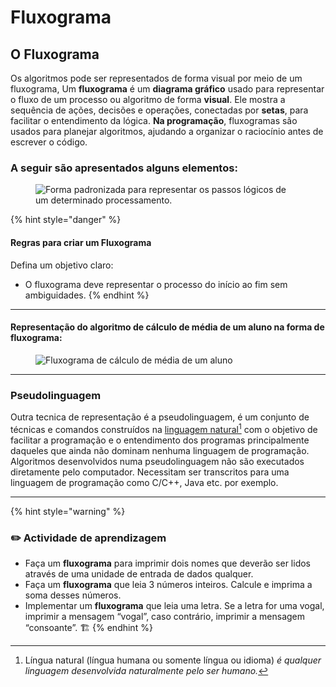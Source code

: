 # Fluxograma

## O **Fluxograma**

Os algoritmos pode ser representados de forma visual por meio de um fluxograma, Um **fluxograma** é um **diagrama gráfico** usado para representar o fluxo de um processo ou algoritmo de forma **visual**. Ele mostra a sequência de ações, decisões e operações, conectadas por **setas**, para facilitar o entendimento da lógica. **Na programação**, fluxogramas são usados para planejar algoritmos, ajudando a organizar o raciocínio antes de escrever o código.



### **A seguir são apresentados alguns elementos:**

<figure><img src="https://pati.arisa.com.br/wiki/images/b/bb/Fluxograma_simbologia.png" alt="Forma padronizada para representar os passos lógicos de um determinado processamento."><figcaption></figcaption></figure>

{% hint style="danger" %}
#### **Regras para criar um Fluxograma**

Defina um objetivo claro:

* O fluxograma deve representar o processo do início ao fim sem ambiguidades.
{% endhint %}

***

#### **Representação do algoritmo de cálculo de média de um aluno na forma de fluxograma:**



<figure><img src="https://pati.arisa.com.br/wiki/images/4/4b/Fluxograma_algoritmo01.png" alt="Fluxograma de cálculo de média de um aluno"><figcaption></figcaption></figure>

***

### Pseudolinguagem&#x20;

Outra tecnica de representação é a pseudolinguagem, é um conjunto de técnicas e comandos construídos na [linguagem natural](#user-content-fn-1)[^1] com o objetivo de facilitar a programação e o entendimento dos programas principalmente daqueles que ainda não dominam nenhuma linguagem de programação. Algoritmos desenvolvidos numa pseudolinguagem não são executados diretamente pelo computador. Necessitam ser transcritos para uma linguagem de programação como C/C++, Java etc. por exemplo.

***



{% hint style="warning" %}
### ✏️ **Actividade** de aprendizagem&#x20;

* Faça um **fluxograma** para imprimir dois nomes que deverão ser lidos através de uma unidade de entrada de dados qualquer.
* Faça um **fluxograma** que leia 3 números inteiros. Calcule e imprima a soma desses números.
* Implementar um **fluxograma** que leia uma letra. Se a letra for uma vogal, imprimir a mensagem “vogal”, caso contrário, imprimir a mensagem “consoante”.  🏗️
{% endhint %}



[^1]: Língua natural (língua humana ou somente língua ou idioma) _é qualquer linguagem desenvolvida naturalmente pelo ser humano._
